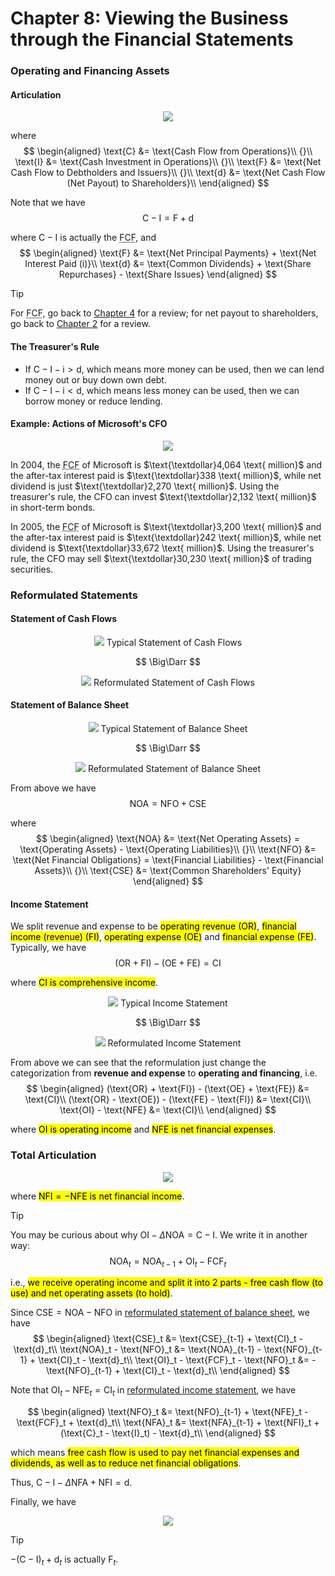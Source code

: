 # Chapter 8: Viewing the Business through the Financial Statements

### Operating and Financing Assets

#### Articulation
<div align='center'>

![](image/2022-04-05-08-36-51.png)
</div align='center'>

where 
$$
\begin{aligned}
 \text{C} &= \text{Cash Flow from Operations}\\
 {}\\
 \text{I} &= \text{Cash Investment in Operations}\\
 {}\\
 \text{F} &= \text{Net Cash Flow to Debtholders and Issuers}\\
 {}\\
 \text{d} &= \text{Net Cash Flow (Net Payout) to Shareholders}\\
\end{aligned}
$$

Note that we have 
$$
\text{C} - \text{I} = \text{F} + \text{d}
$$

where $\text{C} - \text{I}$ is actually the <abbr title='Free Cash Flow'>FCF</abbr>, and 
$$
\begin{aligned}
 \text{F} &= \text{Net Principal Payments} + \text{Net Interest Paid (i)}\\
 \text{d} &= \text{Common Dividends} + \text{Share Repurchases} - \text{Share Issues}
\end{aligned}
$$

> [!TIP]
> For <abbr title='Free Cash Flow'>FCF</abbr>, go back to [Chapter 4](courses/financial_statements_analysis/4_cash_and_accrual_accounting.md#free-cash-flow) for a review; for net payout to shareholders, go back to [Chapter 2](courses/financial_statements_analysis/2_financial_statements.md#statement-of-shareholders39-equity) for a review.

#### The Treasurer's Rule
- If $\text{C} - \text{I} - \text{i} > \text{d}$, which means more money can be used, then we can lend money out or buy down own debt.
- If $\text{C} - \text{I} - \text{i} < \text{d}$, which means less money can be used, then we can borrow money or reduce lending.

#### Example: Actions of Microsoft's CFO
<div align='center'>

![](image/2022-04-06-14-53-21.png)
</div align='center'>

In 2004, the <abbr title='Free Cash Flow'>FCF</abbr> of Microsoft is $\text{\textdollar}4,064 \text{ million}$ and the after-tax interest paid is $\text{\textdollar}338 \text{ million}$, while net dividend is just $\text{\textdollar}2,270 \text{ million}$. Using the treasurer's rule, the CFO can invest $\text{\textdollar}2,132 \text{ million}$ in short-term bonds.

In 2005, the <abbr title='Free Cash Flow'>FCF</abbr> of Microsoft is $\text{\textdollar}3,200 \text{ million}$ and the after-tax interest paid is $\text{\textdollar}242 \text{ million}$, while net dividend is $\text{\textdollar}33,672 \text{ million}$. Using the treasurer's rule, the CFO may sell $\text{\textdollar}30,230 \text{ million}$ of trading securities.

### Reformulated Statements

#### Statement of Cash Flows
<div align='center'>

![](image/2022-04-05-09-13-03.png)
Typical Statement of Cash Flows
</div align='center'>

$$
\Big\Darr
$$

<div align='center'>

![](image/2022-04-05-09-14-16.png)
Reformulated Statement of Cash Flows
</div align='center'>

#### Statement of Balance Sheet
<div align='center'>

![](image/2022-04-05-09-22-53.png)
Typical Statement of Balance Sheet
</div align='center'>

$$
\Big\Darr
$$

<div align='center'>

![](image/2022-04-05-09-24-39.png)
Reformulated Statement of Balance Sheet
</div align='center'>

From above we have 
$$
\text{NOA} = \text{NFO} + \text{CSE}
$$

where 
$$
\begin{aligned}
 \text{NOA} &= \text{Net Operating Assets} = \text{Operating Assets} - \text{Operating Liabilities}\\
 {}\\
 \text{NFO} &= \text{Net Financial Obligations} = \text{Financial Liabilities} - \text{Financial Assets}\\
 {}\\
 \text{CSE} &= \text{Common Shareholders' Equity}
\end{aligned}
$$

#### Income Statement
We split revenue and expense to be <mark>operating revenue (OR)</mark>, <mark>financial income (revenue) (FI)</mark>, <mark>operating expense (OE)</mark> and <mark>financial expense (FE)</mark>. Typically, we have 
$$
(\text{OR} + \text{FI}) - (\text{OE} + \text{FE}) = \text{CI}
$$

where <mark>$\text{CI}$ is comprehensive income</mark>.

<div align='center'>

![](image/2022-04-05-09-30-15.png)
Typical Income Statement
</div align='center'>

$$
\Big\Darr
$$

<div align='center'>

![](image/2022-04-05-09-32-17.png)
Reformulated Income Statement
</div align='center'>

From above we can see that the reformulation just change the categorization from **revenue and expense** to **operating and financing**, i.e. 
$$
\begin{aligned}
 (\text{OR} + \text{FI}) - (\text{OE} + \text{FE}) &= \text{CI}\\
 (\text{OR} - \text{OE}) - (\text{FE} - \text{FI}) &= \text{CI}\\
 \text{OI} - \text{NFE} &= \text{CI}\\
\end{aligned}
$$

where <mark>$\text{OI}$ is operating income</mark> and <mark>$\text{NFE}$ is net financial expenses</mark>.

### Total Articulation
<div align='center'>

![](image/2022-04-05-12-34-16.png)
</div align='center'>

where <mark>$\text{NFI}=-\text{NFE}$ is net financial income</mark>.

> [!TIP]
> You may be curious about why $\text{OI} - \Delta \text{NOA} = \text{C}-\text{I}$. We write it in another way: 
> $$
> \text{NOA}_t = \text{NOA}_{t-1} + \text{OI}_t - \text{FCF}_t
> $$
> 
> i.e., <mark>we receive operating income and split it into 2 parts - free cash flow (to use) and net operating assets (to hold)</mark>.
> 
> Since $\text{CSE} = \text{NOA} - \text{NFO}$ in [reformulated statement of balance sheet](#statement-of-balance-sheet), we have 
> $$
> \begin{aligned}
>  \text{CSE}_t &= \text{CSE}_{t-1} + \text{CI}_t - \text{d}_t\\
>  \text{NOA}_t - \text{NFO}_t &= \text{NOA}_{t-1} - \text{NFO}_{t-1} + \text{CI}_t - \text{d}_t\\
>  \text{OI}_t - \text{FCF}_t - \text{NFO}_t &= -\text{NFO}_{t-1} + \text{CI}_t - \text{d}_t\\
> \end{aligned}
> $$
> 
> Note that $\text{OI}_t - \text{NFE}_t = \text{CI}_t$ in [reformulated income statement](#income-statement), we have 
> 
> $$
> \begin{aligned}
>  \text{NFO}_t &= \text{NFO}_{t-1} + \text{NFE}_t - \text{FCF}_t + \text{d}_t\\
>  \text{NFA}_t &= \text{NFA}_{t-1} + \text{NFI}_t + (\text{C}_t - \text{I}_t) - \text{d}_t\\
> \end{aligned}
> $$
> 
> which means <mark>free cash flow is used to pay net financial expenses and dividends, as well as to reduce net financial obligations</mark>.
> 
> Thus, $\text{C} - \text{I} - \Delta\text{NFA} + \text{NFI} = \text{d}$.

Finally, we have 

<div align='center'>

![](image/2022-04-06-08-42-50.png)
</div align='center'>

> [!TIP]
> $-(\text{C}-\text{I})_t + \text{d}_t$ is actually $\text{F}_t$.